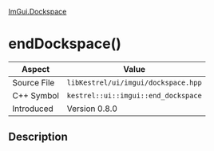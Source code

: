 [ImGui.Dockspace](index)
# endDockspace()
| Aspect | Value |
| --- | --- |
| Source File | `libKestrel/ui/imgui/dockspace.hpp` |
| C++ Symbol | `kestrel::ui::imgui::end_dockspace` |
| Introduced | Version 0.8.0 |
## Description

